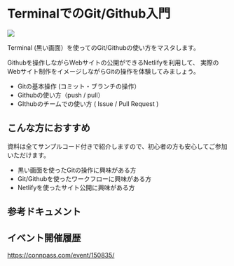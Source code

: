 ---
---
# TerminalでのGit/Github入門

![](/images/leccafe.png)

Terminal (黒い画面）を使ってのGit/Githubの使い方をマスタします。

Githubを操作しながらWebサイトの公開ができるNetlifyを利用して、 実際のWebサイト制作をイメージしながらGitの操作を体験してみましょう。

- Gitの基本操作 (コミット・ブランチの操作）
- Githubの使い方（push / pull）
- GIthubのチームでの使い方 ( Issue / Pull Request )

## こんな方におすすめ

資料は全てサンプルコード付きで紹介しますので、初心者の方も安心してご参加いただけます。

- 黒い画面を使ったGitの操作に興味がある方
- Git/Githubを使ったワークフローに興味がある方
- Netlifyを使ったサイト公開に興味がある方

## 参考ドキュメント

## イベント開催履歴

https://connpass.com/event/150835/

